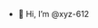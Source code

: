 - 👋 Hi, I’m @xyz-612
<!---
xyz-612/xyz-612 is a ✨ special ✨ repository because its `README.md` (this file) appears on your GitHub profile.
You can click the Preview link to take a look at your changes.
--->
